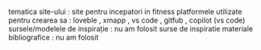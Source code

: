 tematica site-ului : site pentru incepatori in fitness
platformele utilizate pentru crearea sa : loveble , xmapp , vs code , gitfub , copilot (vs code)
sursele/modelele de inspirație : nu am folosit surse de inspiratie
materiale bibliografice : nu am folosit
